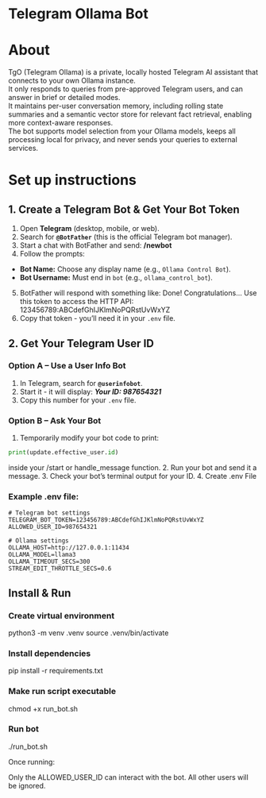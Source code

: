 # Telegram Ollama Bot

# About

TgO (Telegram Ollama) is a private, locally hosted Telegram AI assistant that connects to your own Ollama instance.  
It only responds to queries from pre-approved Telegram users, and can answer in brief or detailed modes.  
It maintains per-user conversation memory, including rolling state summaries and a semantic vector store for relevant fact retrieval, enabling more context-aware responses.  
The bot supports model selection from your Ollama models, keeps all processing local for privacy, and never sends your queries to external services.

# Set up instructions

## 1. Create a Telegram Bot & Get Your Bot Token
1. Open **Telegram** (desktop, mobile, or web).
2. Search for **`@BotFather`** (this is the official Telegram bot manager).
3. Start a chat with BotFather and send: **/newbot**
4. Follow the prompts:
- **Bot Name:** Choose any display name (e.g., `Ollama Control Bot`).
- **Bot Username:** Must end in `bot` (e.g., `ollama_control_bot`).
5. BotFather will respond with something like:
Done! Congratulations...
Use this token to access the HTTP API:
123456789:ABCdefGhIJKlmNoPQRstUvWxYZ
6. Copy that token - you’ll need it in your `.env` file.

## 2. Get Your Telegram User ID

### Option A – Use a User Info Bot
1. In Telegram, search for **`@userinfobot`**.
2. Start it - it will display: ***Your ID: 987654321***
3. Copy this number for your `.env` file.

### Option B – Ask Your Bot
1. Temporarily modify your bot code to print:
```python
print(update.effective_user.id)
```
inside your /start or handle_message function.
2. Run your bot and send it a message.
3. Check your bot’s terminal output for your ID.
4. Create .env File

### Example .env file:

```
# Telegram bot settings
TELEGRAM_BOT_TOKEN=123456789:ABCdefGhIJKlmNoPQRstUvWxYZ
ALLOWED_USER_ID=987654321

# Ollama settings
OLLAMA_HOST=http://127.0.0.1:11434
OLLAMA_MODEL=llama3
OLLAMA_TIMEOUT_SECS=300
STREAM_EDIT_THROTTLE_SECS=0.6
```
## Install & Run

### Create virtual environment
python3 -m venv .venv
source .venv/bin/activate

### Install dependencies
pip install -r requirements.txt

### Make run script executable
chmod +x run_bot.sh

### Run bot
./run_bot.sh

Once running:

Only the ALLOWED_USER_ID can interact with the bot. All other users will be ignored.